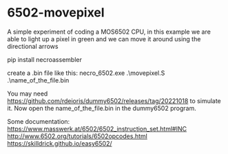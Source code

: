 # 6502-movepixel
A simple experiment of coding a MOS6502 CPU, in this example we are able to light up a pixel in green and we can move it around using the directional arrows

pip install necroassembler

create a .bin file like this: necro_6502.exe .\movepixel.S .\name_of_the_file.bin

You may need https://github.com/rdeioris/dummy6502/releases/tag/20221018 to simulate it.
Now open the name_of_the_file.bin in the dummy6502 program.

Some documentation:
https://www.masswerk.at/6502/6502_instruction_set.html#INC
http://www.6502.org/tutorials/6502opcodes.html
https://skilldrick.github.io/easy6502/
